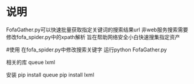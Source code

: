 # 说明
FofaGather.py可以快速批量获取指定关键词的搜索结果url
非web服务搜索需要修改fofa_spider.py中的xpath解析
旨在帮助网络安全小白快速搜集指定资产

#使用
在fofa_spider.py中修改搜索关键字
运行python FofaGather.py

相关的库
queue
lxml

安装
pip install queue
pip install lxml
